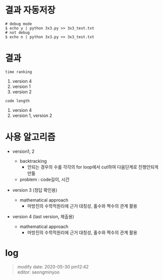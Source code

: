 # 결과 자동저장

```shell
# debug mode
$ echo y | python 3x3.py >> 3x3_test.txt
# not debug
$ echo n | python 3x3.py >> 3x3_test.txt
```

# 결과
`time ranking`
1. version 4
2. version 1
3. version 2

`code length`
1. version 4
2. version 1, version 2

# 사용 알고리즘
+ version1, 2
    - backtracking
        + 안되는 경우의 수를 각각의 for loop에서 cut하여 다음단계로 진행안되게 만듦
    - problem : code길이, 시간

+ version 3 (정답 확인용)
    - mathematical approach
        + 마방진의 수학적원리에 근거 대칭성, 홀수와 짝수의 관계 활용

+ version 4 (last version, 제출용)
    - mathematical approach
         + 마방진의 수학적원리에 근거 대칭성, 홀수와 짝수의 관계 활용

# log
>   modify date: 2020-05-30 pm12:42   
>   editor: seongminyoo
